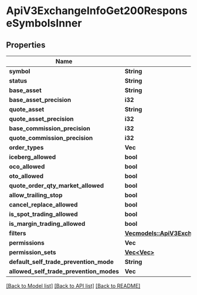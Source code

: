 # ApiV3ExchangeInfoGet200ResponseSymbolsInner

## Properties

Name | Type | Description | Notes
------------ | ------------- | ------------- | -------------
**symbol** | **String** |  | 
**status** | **String** |  | 
**base_asset** | **String** |  | 
**base_asset_precision** | **i32** |  | 
**quote_asset** | **String** |  | 
**quote_asset_precision** | **i32** |  | 
**base_commission_precision** | **i32** |  | 
**quote_commission_precision** | **i32** |  | 
**order_types** | **Vec<String>** |  | 
**iceberg_allowed** | **bool** |  | 
**oco_allowed** | **bool** |  | 
**oto_allowed** | **bool** |  | 
**quote_order_qty_market_allowed** | **bool** |  | 
**allow_trailing_stop** | **bool** |  | 
**cancel_replace_allowed** | **bool** |  | 
**is_spot_trading_allowed** | **bool** |  | 
**is_margin_trading_allowed** | **bool** |  | 
**filters** | [**Vec<models::ApiV3ExchangeInfoGet200ResponseSymbolsInnerFiltersInner>**](_api_v3_exchangeInfo_get_200_response_symbols_inner_filters_inner.md) |  | 
**permissions** | **Vec<String>** |  | 
**permission_sets** | [**Vec<Vec<String>>**](Vec.md) |  | 
**default_self_trade_prevention_mode** | **String** |  | 
**allowed_self_trade_prevention_modes** | **Vec<String>** |  | 

[[Back to Model list]](../README.md#documentation-for-models) [[Back to API list]](../README.md#documentation-for-api-endpoints) [[Back to README]](../README.md)



